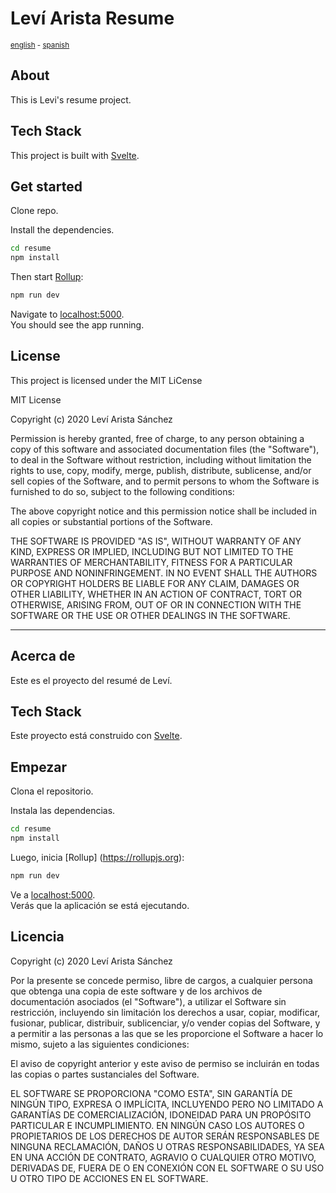 # Leví Arista Resume

<sup>[english](#english) - [spanish](#español)</sup>

<a name="english"></a>
## About

This is Levi's resume project.
## Tech Stack

This project is built with [Svelte](https://svelte.dev).
## Get started

Clone repo.

Install the dependencies.

```bash
cd resume
npm install
```

Then start [Rollup](https://rollupjs.org):

```bash
npm run dev
```

Navigate to [localhost:5000](http://localhost:5000).  
You should see the app running.
## License

This project is licensed under the MIT LiCense

MIT License

Copyright (c) 2020 Leví Arista Sánchez

Permission is hereby granted, free of charge, to any person obtaining a copy
of this software and associated documentation files (the "Software"), to deal
in the Software without restriction, including without limitation the rights
to use, copy, modify, merge, publish, distribute, sublicense, and/or sell
copies of the Software, and to permit persons to whom the Software is
furnished to do so, subject to the following conditions:

The above copyright notice and this permission notice shall be included in all
copies or substantial portions of the Software.

THE SOFTWARE IS PROVIDED "AS IS", WITHOUT WARRANTY OF ANY KIND, EXPRESS OR
IMPLIED, INCLUDING BUT NOT LIMITED TO THE WARRANTIES OF MERCHANTABILITY,
FITNESS FOR A PARTICULAR PURPOSE AND NONINFRINGEMENT. IN NO EVENT SHALL THE
AUTHORS OR COPYRIGHT HOLDERS BE LIABLE FOR ANY CLAIM, DAMAGES OR OTHER
LIABILITY, WHETHER IN AN ACTION OF CONTRACT, TORT OR OTHERWISE, ARISING FROM,
OUT OF OR IN CONNECTION WITH THE SOFTWARE OR THE USE OR OTHER DEALINGS IN THE
SOFTWARE.

---

<a name="español"></a>

## Acerca de

Este es el proyecto del resumé de Leví.
## Tech Stack

Este proyecto está construido con [Svelte](https://svelte.dev).

## Empezar

Clona el repositorio.

Instala las dependencias.

```bash
cd resume
npm install
```

Luego, inicia [Rollup] (https://rollupjs.org):

```bash
npm run dev
```

Ve a [localhost:5000](http://localhost:5000).  
Verás que la aplicación se está ejecutando.
## Licencia

Copyright (c) 2020 Leví Arista Sánchez

Por la presente se concede permiso, libre de cargos, a cualquier persona que obtenga una copia de este software y de los archivos de documentación asociados (el "Software"), a utilizar el Software sin restricción, incluyendo sin limitación los derechos a usar, copiar, modificar, fusionar, publicar, distribuir, sublicenciar, y/o vender copias del Software, y a permitir a las personas a las que se les proporcione el Software a hacer lo mismo, sujeto a las siguientes condiciones:

El aviso de copyright anterior y este aviso de permiso se incluirán en todas las copias o partes sustanciales del Software.

EL SOFTWARE SE PROPORCIONA "COMO ESTA", SIN GARANTÍA DE NINGÚN TIPO, EXPRESA O IMPLÍCITA, INCLUYENDO PERO NO LIMITADO A GARANTÍAS DE COMERCIALIZACIÓN, IDONEIDAD PARA UN PROPÓSITO PARTICULAR E INCUMPLIMIENTO. EN NINGÚN CASO LOS AUTORES O PROPIETARIOS DE LOS DERECHOS DE AUTOR SERÁN RESPONSABLES DE NINGUNA RECLAMACIÓN, DAÑOS U OTRAS RESPONSABILIDADES, YA SEA EN UNA ACCIÓN DE CONTRATO, AGRAVIO O CUALQUIER OTRO MOTIVO, DERIVADAS DE, FUERA DE O EN CONEXIÓN CON EL SOFTWARE O SU USO U OTRO TIPO DE ACCIONES EN EL SOFTWARE.
